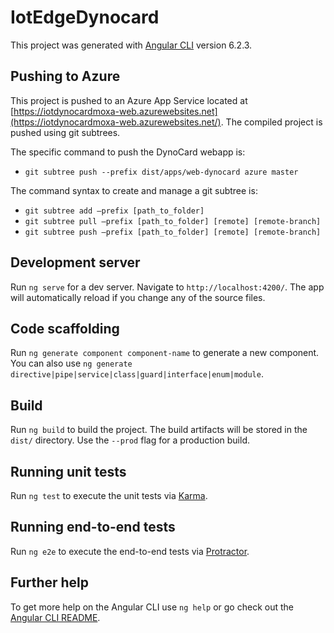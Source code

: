 # IotEdgeDynocard

This project was generated with [Angular CLI](https://github.com/angular/angular-cli) version 6.2.3.

## Pushing to Azure

This project is pushed to an Azure App Service located at [https://iotdynocardmoxa-web.azurewebsites.net](https://iotdynocardmoxa-web.azurewebsites.net/). The compiled project is pushed using git subtrees.

The specific command to push the DynoCard webapp is:
- `git subtree push --prefix dist/apps/web-dynocard azure master`

The command syntax to create and manage a git subtree is:

- `git subtree add —prefix [path_to_folder]`
- `git subtree pull —prefix [path_to_folder] [remote] [remote-branch]`
- `git subtree push —prefix [path_to_folder] [remote] [remote-branch]`

## Development server

Run `ng serve` for a dev server. Navigate to `http://localhost:4200/`. The app will automatically reload if you change any of the source files.

## Code scaffolding

Run `ng generate component component-name` to generate a new component. You can also use `ng generate directive|pipe|service|class|guard|interface|enum|module`.

## Build

Run `ng build` to build the project. The build artifacts will be stored in the `dist/` directory. Use the `--prod` flag for a production build.

## Running unit tests

Run `ng test` to execute the unit tests via [Karma](https://karma-runner.github.io).

## Running end-to-end tests

Run `ng e2e` to execute the end-to-end tests via [Protractor](http://www.protractortest.org/).

## Further help

To get more help on the Angular CLI use `ng help` or go check out the [Angular CLI README](https://github.com/angular/angular-cli/blob/master/README.md).
